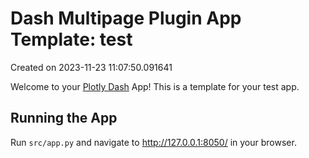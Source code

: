# Dash Multipage Plugin App Template: test

Created on 2023-11-23 11:07:50.091641

Welcome to your [Plotly Dash](https://plotly.com/dash/) App! This is a template for your test app.

## Running the App

Run `src/app.py` and navigate to http://127.0.0.1:8050/ in your browser.
